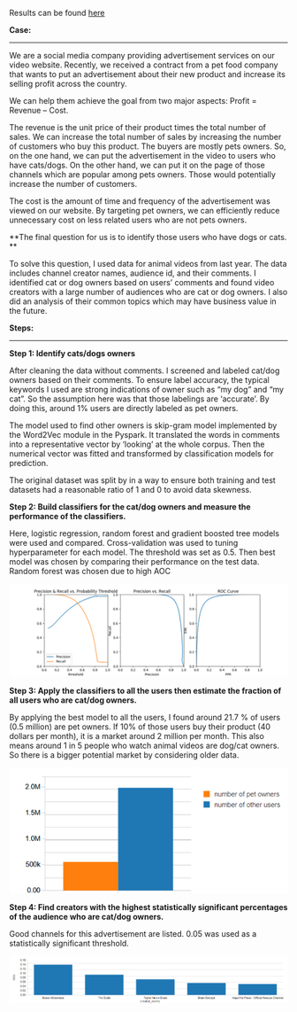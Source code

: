 Results can be found [here](https://databricks-prod-cloudfront.cloud.databricks.com/public/4027ec902e239c93eaaa8714f173bcfc/7965635341886967/4455522408109164/5164190521743747/latest.html)

**Case:** 

---

We are a social media company providing advertisement services on our video website. Recently, we received a contract from a pet food company that wants to put an advertisement about their new product and increase its selling profit across the country. 
 
We can help them achieve the goal from two major aspects:  Profit = Revenue – Cost.

The revenue is the unit price of their product times the total number of sales. We can increase the total number of sales by increasing the number of customers who buy this product. The buyers are mostly pets owners. So, on the one hand, we can put the advertisement in the video to users who have cats/dogs. On the other hand, we can put it on the page of those channels which are popular among pets owners. Those would potentially increase the number of customers. 

The cost is the amount of time and frequency of the advertisement was viewed on our website. By targeting pet owners, we can efficiently reduce unnecessary cost on less related users who are not pets owners. 

**The final question for us is to identify those users who have dogs or cats. **

To solve this question, I used data for animal videos from last year. The data includes channel creator names, audience id, and their comments. I identified cat or dog owners based on users’ comments and found video creators with a large number of audiences who are cat or dog owners. I also did an analysis of their common topics which may have business value in the future.

**Steps:**

---

**Step 1: Identify cats/dogs owners**

After cleaning the data without comments. I screened and labeled cat/dog owners based on their comments.  To ensure label accuracy, the typical keywords I used are strong indications of owner such as “my dog” and “my cat”. So the assumption here was that those labelings are ‘accurate’. By doing this, around 1% users are directly labeled as pet owners. 

The model used to find other owners is skip-gram model implemented by the Word2Vec module in the Pyspark. It translated the words in comments into a representative vector by ‘looking’ at the whole corpus. Then the numerical vector was fitted and transformed by classification models for prediction.

The original dataset was split by in a way to ensure both training and test datasets had a reasonable ratio of  1 and 0 to avoid data skewness.

**Step 2: Build classifiers for the cat/dog owners and measure the performance of the classifiers.**

Here, logistic regression, random forest and gradient boosted tree models were used and compared. Cross-validation was used to tuning hyperparameter for each model. The threshold was set as 0.5. Then best model was chosen by comparing their performance on the test data. Random forest was chosen due to high AOC 


![figures](https://github.com/RuiyunHuang/Video_Comments_Analysis/blob/master/figures/evaluation.png)


**Step 3: Apply the classifiers to all the users then estimate the fraction of all users who are cat/dog owners.**

By applying the best model to all the users, I found around 21.7 % of users (0.5 million) are pet owners. If 10% of those users buy their product (40 dollars per month), it is a market around 2 million per month.  This also means around 1 in 5 people who watch animal videos are dog/cat owners. So there is a bigger potential market by considering older data.

![figures](https://github.com/RuiyunHuang/Video_Comments_Analysis/blob/master/figures/users.png)

**Step 4: Find creators with the highest statistically significant percentages of the audience who are cat/dog owners.**

Good channels for this advertisement are listed. 0.05 was used as a statistically significant threshold.

![figures](https://github.com/RuiyunHuang/Video_Comments_Analysis/blob/master/figures/creators.png)
 
